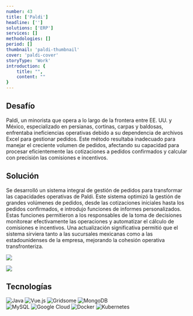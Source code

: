 ```yaml
---
number: 43
title: ['Paldi']
headline: ['']
solutions: ['ERP']
services: []
methodologies: []
period: []
thumbnail: 'paldi-thumbnail'
cover: 'paldi-cover'
storyType: 'Work'
introduction: {
    title: "",
    content: ""
}
---
```


## Desafío

Paldi, un minorista que opera a lo largo de la frontera entre EE. UU. y México, especializado en persianas, cortinas, carpas y baldosas, enfrentaba ineficiencias operativas debido a su dependencia de archivos Excel para gestionar pedidos. Este método resultaba inadecuado para manejar el creciente volumen de pedidos, afectando su capacidad para procesar eficientemente las cotizaciones a pedidos confirmados y calcular con precisión las comisiones e incentivos.

## Solución

Se desarrolló un sistema integral de gestión de pedidos para transformar las capacidades operativas de Paldi. Este sistema optimizó la gestión de grandes volúmenes de pedidos, desde las cotizaciones iniciales hasta los pedidos confirmados, e introdujo funciones de informes personalizados. Estas funciones permitieron a los responsables de la toma de decisiones monitorear efectivamente las operaciones y automatizar el cálculo de comisiones e incentivos. Una actualización significativa permitió que el sistema sirviera tanto a las sucursales mexicanas como a las estadounidenses de la empresa, mejorando la cohesión operativa transfronteriza.

![](/work/paldi-figure-1.jpg)

![](/work/paldi-figure-2.jpg)

## Tecnologías

<div class="story_story__mainContent__technologies__v5XXm">
  <div class="story_story__mainContent__technologies__images__6NSg5">
    <div>
      <img loading="lazy" src="/technologies/java.svg" alt="Java"/>
      <img loading="lazy" src="/technologies/vue.svg" alt="Vue.js"/>
      <img loading="lazy" src="/technologies/gridsom.svg" alt="Gridsome"/>
      <img loading="lazy" src="/technologies/mongodb.svg" alt="MongoDB"/>
    </div>
  </div>
  <div class="story_story__mainContent__technologies__images__6NSg5">
    <div>
      <img loading="lazy" src="/technologies/mysql.svg" alt="MySQL"/>
      <img loading="lazy" src="/technologies/gcloud.svg" alt="Google Cloud"/>
      <img loading="lazy" src="/technologies/docker.svg" alt="Docker"/>
      <img loading="lazy" src="/technologies/kubernetes.svg" alt="Kubernetes"/>
    </div>
  </div>
</div>